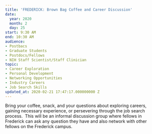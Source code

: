 ```yaml
---
title: 'FREDERICK: Brown Bag Coffee and Career Discussion'
date:
  year: 2020
  month: 2
  day: 25
start: 9:30 AM
end: 10:30 AM
audience:
- Postbacs
- Graduate Students
- Postdocs/Fellows
- NIH Staff Scientist/Staff Clinician
topic:
- Career Exploration
- Personal Development
- Networking Opportunities
- Industry Careers
- Job Search Skills
updated_at: 2020-02-21 17:47:17.000000000 Z
---
```

Bring your coffee, snack, and your questions about exploring careers,
gaining necessary experience, or persevering through the job search
process.  This will be an informal discussion group where fellows in
Frederick can ask any question they have and also network with other
fellows on the Frederick campus.  
